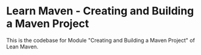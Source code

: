 # Learn Maven - Creating and Building a Maven Project

This is the codebase for Module "Creating and Building a Maven Project" of Lean Maven.
